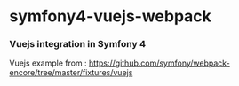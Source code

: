 # symfony4-vuejs-webpack

### Vuejs integration in Symfony 4

Vuejs example from :
https://github.com/symfony/webpack-encore/tree/master/fixtures/vuejs
